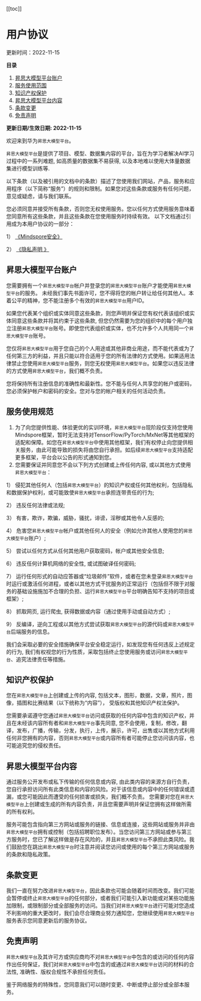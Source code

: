 [[toc]]

# 用户协议

更新时间：2022-11-15

**目录**

1. [昇思大模型平台账户](#昇思大模型平台账户)
2. [服务使用范围](#服务使用范围)
3. [知识产权保护](#知识产权保护)
4. [昇思大模型平台内容](#昇思大模型平台内容)
5. [条款变更](#条款变更)
6. [免责声明](#免责声明)

**更新日期/生效日期: 2022-11-15**

欢迎来到华为```昇思大模型平台```。

```昇思大模型平台```是提供了项目、模型、数据集内容的平台，旨在为学习者解决AI学习过程中的一系列难题, 如高质量的数据集不易获得, 以及本地难以使用大体量数据集进行模型训练等.

以下条款（以及被引用的文档中的条款）描述了您使用我们网站，产品，服务和应用程序（以下简称“服务”）的规则和限制。如果您对这些条款或服务有任何问题，意见或疑虑，请与我们联系。

您必须同意并接受所有条款，否则您无权使用服务。您以任何方式使用服务意味着您同意所有这些条款，并且这些条款在您使用服务时持续有效。 以下文档通过引用成为本用户协议的一部分：

1） [《Mindspore安全》](https://mindspore.cn/security)

2） [《隐私声明 》](https://consumer.huawei.com/cn/privacy/privacy-policy/)

## 昇思大模型平台账户

您需要拥有一个```昇思大模型平台```帐户并登录您的```昇思大模型平台```账户才能使用```昇思大模型平台```的服务。 未经我们事先书面许可，您不得将您的帐户转让给任何其他人。本着公平的精神，您不能注册多个有效的```昇思大模型平台```用户ID。

如果您代表某个组织或实体同意这些条款，则您声明并保证您有权代表该组织或实体同意这些条款并将其约束于这些条款, 但您仍然需要为您的组织中的每个用户独立注册```昇思大模型平台```账号。即使您代表组织或实体，也不允许多个人共用同一个```昇思大模型平台```账号。

您仅将```昇思大模型平台```用于您自己的个人用途或其他非商业用途，而不能代表或为了任何第三方的利益，并且只能以符合适用于您的所有法律的方式使用。如果适用法律禁止您使用```昇思大模型平台```服务，则您无权使用```昇思大模型平台```。如果您以违反法律的方式使用```昇思大模型平台```，我们概不负责。

您将保持所有注册信息的准确性和最新性。您不能与任何人共享您的帐户或密码，您必须保护帐户和密码的安全。您对与您的帐户相关的任何活动负责。

## 服务使用规范

1. 为了向您提供性能、体验更优的实训环境，```昇思大模型平台```现阶段仅支持您使用Mindspore框架，暂时无法支持对TensorFlow/PyTorch/MxNet等其他框架的适配和保障。如您在```昇思大模型平台```中使用其他框架，我们有权停止向您提供相关服务，由此可能导致的损失将由您自行承担。如后续```昇思大模型平台```支持适配更多框架，平台会以公告的形式通知到您。
2. 您需要保证并同意您不会以下列方式创建或上传任何内容, 或以其他方式使用```昇思大模型平台```：

1） 侵犯其他任何人（包括```昇思大模型平台```）的知识产权或任何其他权利，包括隐私和数据保护权利，或可能致使```昇思大模型平台```承担连带责任的行为;

2） 违反任何法律或法规;

3） 有害，欺诈，欺骗，威胁，骚扰，诽谤，淫秽或其他令人反感的;

4） 危害您```昇思大模型平台```帐户或其他任何人的安全（例如允许其他人使用您的```昇思大模型平台```账户）;

5） 尝试以任何方式从任何其他用户获取密码，帐户或其他安全信息;

6） 违反任何计算机网络的安全性, 或试图破译任何密码;

7） 运行任何形式的自动应答器或“垃圾邮件”软件，或者在您未登录```昇思大模型平台```时运行或激活任何进程，或者以其他方式干扰服务的正常运行（包括但不限于对服务的基础设施施加不合理的负担、运行```昇思大模型平台```平台明确告知不支持的项目或框架）;

8） 抓取网页, 运行爬虫, 获得数据或内容（通过使用手动或自动方式）;

9） 反编译，逆向工程或以其他方式尝试获取```昇思大模型平台```的源代码或```昇思大模型平台```后端服务的信息。

我们会采取必要的安全措施确保平台安全稳定运行，如发现您有任何违反上述规定的行为, 我们有权视您的行为性质，采取包括终止您使用服务或访问```昇思大模型平台```、追究法律责任等措施。

## 知识产权保护

您在```昇思大模型平台```上创建或上传的内容, 包括文本，图形，数据，文章，照片，图像，插图和比赛结果（以下统称为“内容”）， 受版权和其他知识产权法保护。

您需要承诺遵守您通过```昇思大模型平台```访问或获取的任何内容中包含的知识产权，并且在未经该内容所有者和```昇思大模型平台```事先同意, 您不会使用，复制，修改，翻译，发布，广播，传输，分发，执行，上传，展示，许可，出售或以其他方式利用任何非您拥有的内容，否则```昇思大模型平台```或内容所有者可能停止您访问该内容，也可能追究您的侵权责任。

## 昇思大模型平台内容

通过服务公开发布或私下传输的任何信息或内容, 由此类内容的来源方自行负责，您自行承担访问所有此类信息和内容的风险。对于该信息或内容中的任何错误或遗漏，或您可能因此而遭受的任何损害或损失，我们概不负责。 您需要对您在```昇思大模型平台```上创建或生成的所有内容负责，并且您需要声明并保证您拥有这样做所需的所有权利。

服务可能包含指向第三方网站或服务的链接、信息或连接，这些网站或服务并非由```昇思大模型平台```拥有或控制（包括招聘职位发布）。当您访问第三方网站或参与第三方服务时，您已了解这样做是存在风险的，并且```昇思大模型平台```不承担此类风险。我们鼓励您在跳出```昇思大模型平台```时注意并阅读您访问或使用的每个第三方网站或服务的条款和隐私政策。

## 条款变更

我们一直在努力改进```昇思大模型平台```，因此条款也可能会随着时间而改变。我们可能会暂停或终止```昇思大模型平台```的任何部分，或者我们可能引入新功能或对某些功能施加限制，或限制部分或全部服务的访问。当我们对```昇思大模型平台```进行可能对您造成不利影响的重大更改时，我们会尽合理商业努力通知您，您继续使用```昇思大模型平台```服务表示您同意更新后的服务协议。

## 免责声明

```昇思大模型平台```及其许可方或供应商均不对```昇思大模型平台```中包含的或访问的任何内容作出任何保证，我们对```昇思大模型平台```中包含的或通过```昇思大模型平台```访问的材料的合法性, 准确性、版权合规性不承担任何责任。

鉴于网络服务的特殊性，您同意我们可以随时变更、中断或停止部分或全部本服务。